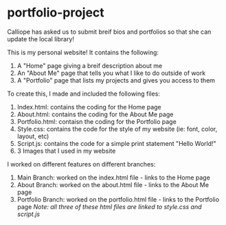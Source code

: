 # portfolio-project

Calliope has asked us to submit breif bios and portfolios so that she can update the local library!

This is my personal website! It contains the following:

1. A "Home" page giving a breif description about me
2. An "About Me" page that tells you what I like to do outside of work
3. A "Portfolio" page that lists my projects and gives you access to them

To create this, I made and included the following files:

1. Index.html: contains the coding for the Home page
2. About.html: contains the coding for the About Me page
3. Portfolio.html: contaisn the coding for the Portfolio page
4. Style.css: contains the code for the style of my website (ie: font, color, layout, etc)
5. Script.js: contains the code for a simple print statement "Hello World!"
6. 3 Images that I used in my website

I worked on different features on different branches:

1. Main Branch: worked on the index.html file - links to the Home page
2. About Branch: worked on the about.html file - links to the About Me page
3. Portfolio Branch: worked on the portfolio.html file - links to the Portfolio page
   _Note: all three of these html files are linked to style.css and script.js_
